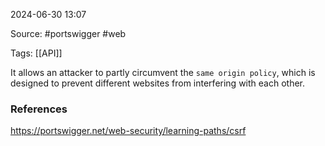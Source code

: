 
2024-06-30 13:07

Source: #portswigger #web 

Tags:  [[API]]

It allows an attacker to partly circumvent the `same origin policy`, which is designed to prevent different websites from interfering with each other. 










### References
https://portswigger.net/web-security/learning-paths/csrf